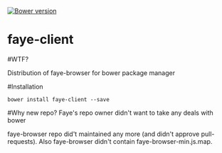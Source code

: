 [![Bower version](https://badge.fury.io/bo/faye-client.svg)](http://badge.fury.io/bo/faye-client)

# faye-client

#WTF?

Distribution of faye-browser for bower package manager

#Installation

`bower install faye-client --save`

#Why new repo?
Faye's repo owner didn't want to take any deals with bower

faye-browser repo did't maintained any more (and didn't approve pull-requests).
Also faye-browser didn't contain faye-browser-min.js.map.